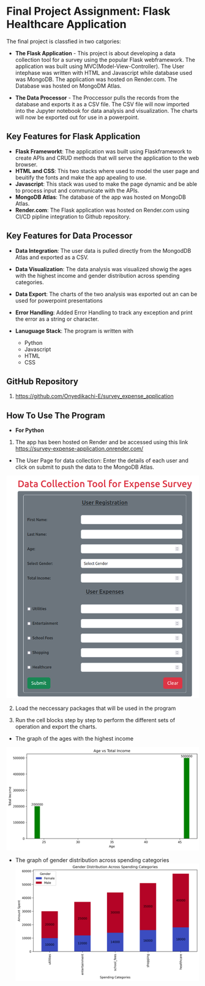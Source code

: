 # Final Project Assignment: Flask Healthcare Application

The final project is classfied in two catgories:
- **The Flask Application** - This project is about developing a data collection tool for a survey using the popular Flask webframework. The application was built using MVC(Model-View-Controller). The User intephase was written with HTML and Javascript while database used was MongoDB. The application was hosted on Render.com. The Database was hosted on MongoDM Atlas.

- **The Data Processor** - The Proccessor pulls the records from the database and exports it as a CSV file. The CSV file will now imported into the Jupyter notebook for data analysis and visualization. The charts will now be exported out for use in a powerpoint.



## Key Features for Flask Application

- **Flask Frameworkt**: The application was built using Flaskframework to create APIs and CRUD methods that will serve the application to the web browser.
- **HTML and CSS**: This two stacks where used to model the user page and beuitify the fonts and make the app apealing to use.
- **Javascript**: This stack was used to make the page dynamic and be able to process input and communicate with the APIs.
- **MongoDB Atlas**: The database of the app was hosted on MongoDB Atlas.
- **Render.com**: The Flask application was hosted on Render.com using CI/CD pipline integration to Github repository.

## Key Features for Data Processor

- **Data Integration**: The user data is pulled directly from the MongodDB Atlas and exported as a CSV.
- **Data Visualization**: The data analysis was visualized showig the ages with the highest income and gender distribution across spending categories.
- **Data Export**: The charts of the two analysis was exported out an can be used for powerpoint presentations

- **Error Handling**: Added Error Handling to track any exception and print the error as a string or character.
- **Lanuguage Stack**: The program is written with
    - Python
    - Javascript
    - HTML
    - CSS

## GitHub Repository
1. https://github.com/Onyedikachi-E/survey_expense_application


## How To Use The Program
- **For Python**
1. The app has been hosted on Render and be accessed using this link https://survey-expense-application.onrender.com/

- The User Page for data collection: Enter the details of each user and click on submit to push the data to the MongoDB Atlas.

![alt text](image-1.png)

2. Load the neccessary packages that will be used in the program

3. Run the cell blocks step by step to perform the different sets of operation and export the charts.
- The graph of the ages with the highest income 

![alt text](image.png)

- The graph of gender distribution across spending categories
![alt text](image-2.png)